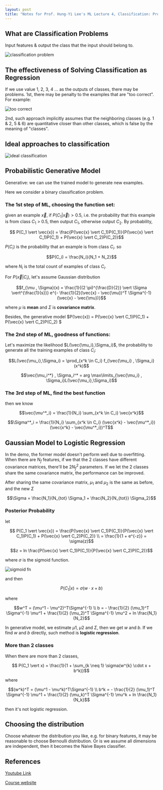 ```yaml
---
layout: post
title: "Notes for Prof. Hung-Yi Lee's ML Lecture 4, Classification: Probabilistic Generative Model."
---
```


## What are Classification Problems

Input features & output the class that the input should belong to.

![classification problem](https://baliuzeger.github.io/sjl/assets/images/HYL_ML_04/classification.png)

## The effectiveness of Solving Classification as Regression

If we use value 1, 2, 3, 4 ... as the outputs of classes, there may be problems. 1st, there may be penalty to the examples that are "too correct". For example:

![too correct](https://baliuzeger.github.io/sjl/assets/images/HYL_ML_04/too-correct.png)

2nd, such approach implicitly assumes that the neighboring classes (e.g. 1 & 2, 5 & 6) are quantitative closer than other classes, which is false by the meaning of "classes".

## Ideal approaches to classification

![ideal classification](https://baliuzeger.github.io/sjl/assets/images/HYL_ML_04/ideal-classification.png)

## Probabilistic Generative Model

Generative: we can use the trained model to generate new examples.

Here we consider a binary classification problem.

### The 1st step of ML, choosing the function set:

given an example $\vec{x}$, if $P(C_1 \vert \vec{x}) > 0.5$, i.e. the probability that this example is from class $C_1$ > 0.5, then output $C_1$, otherwise output $C_2$. By probability, 

$$ P(C_1 \vert \vec{x}) = \frac{P(\vec{x} \vert C_1)P(C_1)}{P(\vec{x} \vert C_1)P(C_1) + P(\vec{x} \vert C_2)P(C_2)}$$

$P(C_i)$ is the probability that an example is from class $C_i$. so

$$P(C_i) = \frac{N_i}{N_1 + N_2}$$

where $N_i$ is the total count of examples of class $C_i$.

For $P(\vec{x} \vert C_i)$, let's assume Gaussian distribution

$$f_{\mu , \Sigma}(x) = \frac{1}{(2 \pi)^{\frac{D}{2}} \vert \Sigma \vert^{\frac{1}{s}}} e^{- \frac{1}{2}(\vec{x} - \vec{\mu})^T \Sigma^{-1} (\vec{x} - \vec{\mu})}$$

where $\mu$ is **mean** and $\Sigma$ is **covariance matrix**.

Besides, the generative model $P(\vec{x}) = P(\vec{x} \vert C_1)P(C_1) + P(\vec{x} \vert C_2)P(C_2) $

### The 2nd step of ML, goodness of functions:

Let's maximize the likelihood $L(\vec{\mu_i},\Sigma_i)$, the probability to generate all the training examples of class $C_i$:

$$L(\vec{\mu_i},\Sigma_i) = \prod_{x^k \in C_i} f_{\vec{\mu_i} , \Sigma_i}(x^k)$$

$$\vec{\mu_i^*} , \Sigma_i^* = arg \max\limits_{\vec{\mu_i} , \Sigma_i}L(\vec{\mu_i},\Sigma_i)$$

### The 3rd step of ML, find the best function

then we know

$$\vec{\mu^*_i} = \frac{1}{N_i} \sum_{x^k \in C_i} \vec{x^k}$$

$$\Sigma^*_i = \frac{1}{N_i} \sum_{x^k \in C_i} (\vec{x^k} - \vec{\mu^*_i})(\vec{x^k} - \vec{\mu^*_i})^T$$

## Gaussian Model to Logistic Regression

In the demo, the former model doesn't perform well due to overfitting. When there are $N_f$ features, if we that the 2 classes have different covariance matrices, there'll be $2N_f^2$ parameters. If we let the 2 classes share the same covariance matrix, the performance can be improved.

After sharing the same covariance matrix, $\mu_1$ and $\mu_2$ is the same as before, and the new $\Sigma$

$$\Sigma = \frac{N_1}{N_{tot} \Sigma_1 + \frac{N_2}{N_{tot}} \Sigma_2}$$

### Posterior Probability

let

$$ P(C_1 \vert \vec{x}) = \frac{P(\vec{x} \vert C_1)P(C_1)}{P(\vec{x} \vert C_1)P(C_1) + P(\vec{x} \vert C_2)P(C_2)} \\
= \frac{1}{1 + e^{-z}} = \sigma(z)$$

$$z = ln \frac{P(\vec{x} \vert C_1)P(C_1)}{P(\vec{x} \vert C_2)P(C_2)}$$

where $\sigma$ is the sigmoid function.

![sigmoid fn](https://baliuzeger.github.io/sjl/assets/images/HYL_ML_04/sigmoid.png?w=500&fit=crop)

and then

$$ P(C_1 \vert x) = \sigma(w \cdot x + b)$$

where

$$w^T = (\mu^1 - \mu^2)^T\Sigma^{-1} \\
b = - \frac{1}{2} (\mu_1)^T \Sigma^{-1} \mu^1 + \frac{1}{2} (\mu_2)^T \Sigma^{-1} \mu^2 + ln \frac{N_1}{N_2}$$

In generative model, we estimate $\mu1$, $\mu2$ and $\Sigma$, then we get $w$ and $b$. If we find $w$ and $b$ directly, such method is **logistic regression**.

### More than 2 classes

When there are more than 2 classes, 

$$ P(C_1 \vert x) = \frac{1}{1 + \sum_{k \neq 1} \sigma(w^{k} \cdot x + b^k)}$$

where

$$(w^k)^T = (\mu^1 - \mu^k)^T\Sigma^{-1} \\
b^k = - \frac{1}{2} (\mu_1)^T \Sigma^{-1} \mu^1 + \frac{1}{2} (\mu_k)^T \Sigma^{-1} \mu^k + ln \frac{N_1}{N_k}$$

then it's not logistic regression.

## Choosing the distribution

Choose whatever the distribution you like, e.g. for binary features, it may be reasonable to choose Bernoulli distribution. Or is we assume all dimensions are independent, then it becomes the Naive Bayes classifier.

## References
[Youtube Link](https://youtube.com/playlist?list=PLJV_el3uVTsPy9oCRY30oBPNLCo89yu49)

[Course website](http://speech.ee.ntu.edu.tw/~tlkagk/courses_ML17_2.html)
